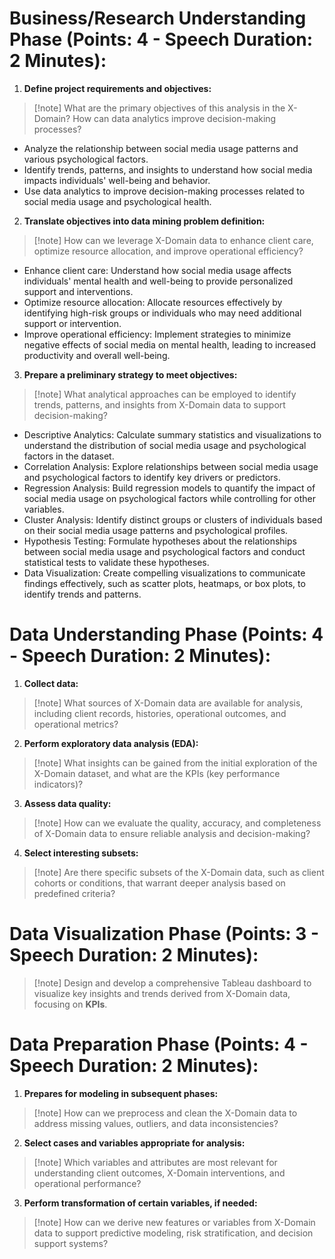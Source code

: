 # Business/Research Understanding Phase (Points: 4 - Speech Duration: 2 Minutes): 

1. **Define project requirements and objectives:**

> [!note] What are the primary objectives of this analysis in the X-Domain? How can data analytics improve decision-making processes?

- Analyze the relationship between social media usage patterns and various psychological factors.
- Identify trends, patterns, and insights to understand how social media impacts individuals' well-being and behavior.
- Use data analytics to improve decision-making processes related to social media usage and psychological health.

2. **Translate objectives into data mining problem definition:**

> [!note] How can we leverage X-Domain data to enhance client care, optimize resource allocation, and improve operational efficiency?

- Enhance client care: Understand how social media usage affects individuals' mental health and well-being to provide personalized support and interventions.
- Optimize resource allocation: Allocate resources effectively by identifying high-risk groups or individuals who may need additional support or intervention.
- Improve operational efficiency: Implement strategies to minimize negative effects of social media on mental health, leading to increased productivity and overall well-being.

3. **Prepare a preliminary strategy to meet objectives:**

> [!note] What analytical approaches can be employed to identify trends, patterns, and insights from X-Domain data to support decision-making?

-  Descriptive Analytics: Calculate summary statistics and visualizations to understand the distribution of social media usage and psychological factors in the dataset.
- Correlation Analysis: Explore relationships between social media usage and psychological factors to identify key drivers or predictors.
- Regression Analysis: Build regression models to quantify the impact of social media usage on psychological factors while controlling for other variables.
- Cluster Analysis: Identify distinct groups or clusters of individuals based on their social media usage patterns and psychological profiles.
- Hypothesis Testing: Formulate hypotheses about the relationships between social media usage and psychological factors and conduct statistical tests to validate these hypotheses.
- Data Visualization: Create compelling visualizations to communicate findings effectively, such as scatter plots, heatmaps, or box plots, to identify trends and patterns.

# Data Understanding Phase (Points: 4 - Speech Duration: 2 Minutes):
1. **Collect data:**

> [!note] What sources of X-Domain data are available for analysis, including client records, histories, operational outcomes, and operational metrics?

2. **Perform exploratory data analysis (EDA):**

> [!note] What insights can be gained from the initial exploration of the X-Domain dataset, and what are the KPIs (key performance indicators)?

3. **Assess data quality:**

> [!note] How can we evaluate the quality, accuracy, and completeness of X-Domain data to ensure reliable analysis and decision-making?

4. **Select interesting subsets:**

> [!note] Are there specific subsets of the X-Domain data, such as client cohorts or conditions, that warrant deeper analysis based on predefined criteria?

# Data Visualization Phase (Points: 3 - Speech Duration: 2 Minutes):

> [!note] Design and develop a comprehensive Tableau dashboard to visualize key insights and trends derived from X-Domain data, focusing on **KPIs**.

# Data Preparation Phase (Points: 4 - Speech Duration: 2 Minutes):
1. **Prepares for modeling in subsequent phases:**

> [!note] How can we preprocess and clean the X-Domain data to address missing values, outliers, and data inconsistencies?

2. **Select cases and variables appropriate for analysis:**

> [!note] Which variables and attributes are most relevant for understanding client outcomes, X-Domain interventions, and operational performance?

3. **Perform transformation of certain variables, if needed:**

> [!note] How can we derive new features or variables from X-Domain data to support predictive modeling, risk stratification, and decision support systems?
